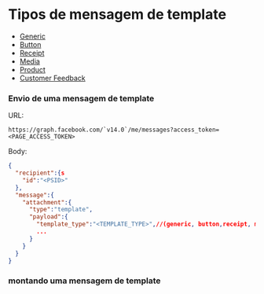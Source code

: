# Tipos de mensagem de template
- [Generic](https://developers.facebook.com/docs/messenger-platform/reference/templates/generic)
- [Button](https://developers.facebook.com/docs/messenger-platform/reference/template/button)
- [Receipt](https://developers.facebook.com/docs/messenger-platform/reference/template/receipt)
- [Media](https://developers.facebook.com/docs/messenger-platform/reference/template/media)
- [Product](https://developers.facebook.com/docs/messenger-platform/reference/template/product)
- [Customer Feedback](https://developers.facebook.com/docs/messenger-platform/reference/templates/customer-feedback-template)

### Envio de uma mensagem de template

URL:
```
https://graph.facebook.com/`v14.0`/me/messages?access_token=<PAGE_ACCESS_TOKEN>
```

Body:
```json
{
  "recipient":{s
    "id":"<PSID>"
  },
  "message":{
    "attachment":{
      "type":"template",
      "payload":{
        "template_type":"<TEMPLATE_TYPE>",//(generic, button,receipt, media, product, customer feedback
        ...
      }
    }
  }
}
```

### montando uma mensagem de template

